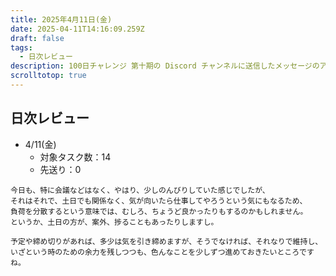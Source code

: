 ```yaml
---
title: 2025年4月11日(金)
date: 2025-04-11T14:16:09.259Z
draft: false
tags:
  - 日次レビュー
description: 100日チャレンジ 第十期の Discord チャンネルに送信したメッセージのアーカイブ
scrolltotop: true
---
```


## 日次レビュー

- 4/11(金)
  - 対象タスク数：14
  - 先送り：0

```
今日も、特に会議などはなく、やはり、少しのんびりしていた感じでしたが、
それはそれで、土日でも関係なく、気が向いたら仕事してやろうという気にもなるため、
負荷を分散するという意味では、むしろ、ちょうど良かったりもするのかもしれません。
というか、土日の方が、案外、捗ることもあったりしますし。

予定や締め切りがあれば、多少は気を引き締めますが、そうでなければ、それなりで維持し、
いざという時のための余力を残しつつも、色んなことを少しずつ進めておきたいところですね。
```

